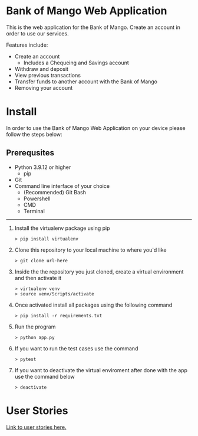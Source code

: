 # **Bank of Mango Web Application**

This is the web application for the Bank of Mango. Create an account in order to use our services.

Features include:
- Create an account
    -  Includes a Chequeing and Savings account
- Withdraw and deposit
- View previous transactions
- Transfer funds to another account with the Bank of Mango
- Removing your account 

# **Install**
In order to use the Bank of Mango Web Application on your device please follow the steps below:

## Prerequsites
- Python 3.9.12 or higher
    - pip
- Git
- Command line interface of your choice
    - (Recommended) Git Bash
    - Powershell
    - CMD
    - Terminal
---
1. Install the virtualenv package using pip
    ```
    > pip install virtualenv
    ```
2. Clone this repository to your local machine to where you'd like
    ```
    > git clone url-here
    ```
3. Inside the the repository you just cloned, create a virtual environment and then activate it
    ```
    > virtualenv venv
    > source venv/Scripts/activate
    ```
4. Once activated install all packages using the following command
    ```
    > pip install -r requirements.txt
    ```
5. Run the program 
    ```
    > python app.py
    ```
6. If you want to run the test cases use the command
    ```
    > pytest
    ```
7. If you want to deactivate the virtual enviroment after done with the app use the command below
    ```
    > deactivate
    ```

# **User Stories**

[Link to user stories here.](https://trello.com/b/JofIOTMt/sarah-projects)

